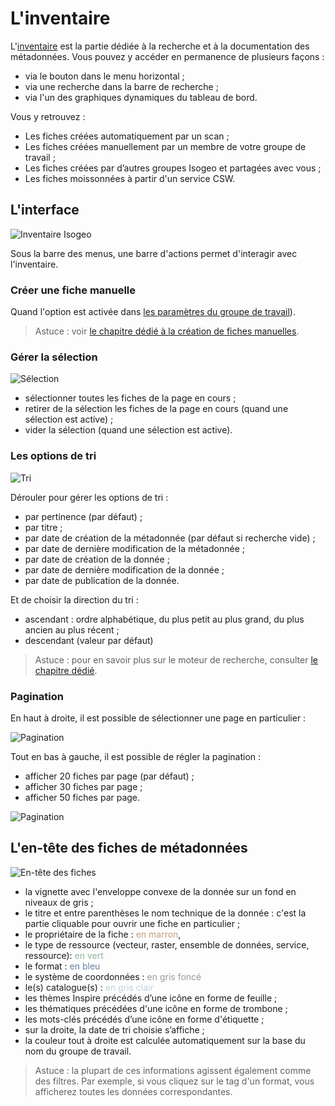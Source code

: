 # L&apos;inventaire

L&apos;[inventaire](https://app.isogeo.com/inventory) est la partie dédiée à la recherche et à la documentation des métadonnées. Vous pouvez y accéder en permanence de plusieurs façons :

* via le bouton dans le menu horizontal ;
* via une recherche dans la barre de recherche ;
* via l&apos;un des graphiques dynamiques du tableau de bord.

Vous y retrouvez :

* Les fiches créées automatiquement par un scan ;
* Les fiches créées manuellement par un membre de votre groupe de travail ;
* Les fiches créées par d’autres groupes Isogeo et partagées avec vous ;
* Les fiches moissonnées à partir d&apos;un service CSW.

## L&apos;interface

![Inventaire Isogeo](/assets/inv_global.png "Interface général de l&apos;inventaire Isogeo")

Sous la barre des menus, une barre d&apos;actions permet d&apos;interagir avec l&apos;inventaire.

### Créer une fiche manuelle

Quand l&apos;option est activée dans [les paramètres du groupe de travail](../features/admin/group.html)).

> Astuce : voir [le chapitre dédié à la création de fiches manuelles](../features/documentation/md_new_manual.html).

### Gérer la sélection

![Sélection](/assets/inv_selection.png "Gérer la sélection")

* sélectionner toutes les fiches de la page en cours ;
* retirer de la sélection les fiches de la page en cours (quand une sélection est active) ;
* vider la sélection (quand une sélection est active).

### Les options de tri

![Tri](/assets/inv_order_options.png "Options de tri")

Dérouler pour gérer les options de tri :

* <i class="fa fa-star fa-fw"></i> par pertinence (par défaut) ;
* <i class="fa fa-font fa-fw"></i> par titre ;
* <i class="fa fa-calendar fa-fw text-violet"></i> par date de création de la métadonnée (par défaut si recherche vide) ;
* <i class="fa fa-calendar fa-fw text-danger"></i> par date de dernière modification de la métadonnée ;
* <i class="fa fa-calendar fa-fw text-success"></i> par date de création de la donnée ;
* <i class="fa fa-calendar fa-fw text-info"></i> par date de dernière modification de la donnée ;
* <i class="fa fa-calendar fa-fw text-warning"></i> par date de publication de la donnée.

Et de choisir la direction du tri :

* <i class="fa fa-sort-alpha-asc"></i> ascendant : ordre alphabétique, du plus petit au plus grand, du plus ancien au  plus récent ;
* <i class="fa fa-sort-alpha-desc"></i> descendant (valeur par défaut)

> Astuce : pour en savoir plus sur le moteur de recherche, consulter [le chapitre dédié](../features/inventory/search.html).

### Pagination

En haut à droite, il est possible de sélectionner une page en particulier :

![Pagination](/assets/inv_pagination_browse.png "Aller à une page")

Tout en bas à gauche, il est possible de régler la pagination :

* afficher 20 fiches par page (par défaut) ;
* afficher 30 fiches par page ;
* afficher 50 fiches par page.

![Pagination](/assets/inv_pagination_display.png "Nombre de fiches par page")

## L&apos;en-tête des fiches de métadonnées

![En-tête des fiches](/assets/inv_ressource_header.png "Les informations affichées dans l&apos;en-tête d&apos;une fiche dans l&apos;inventaire")

* la vignette avec l&apos;enveloppe convexe de la donnée sur un fond en niveaux de gris ;
* le titre et entre parenthèses le nom technique de la donnée : c&apos;est la partie cliquable pour ouvrir une fiche en particulier ;
* le propriétaire de la fiche : <span style="color:#C09E7E">en marron</span>,
* le type de ressource (vecteur, raster, ensemble de données, service, ressource): <span style="color:#8FB39B">en vert</span>
* le format : <span style="color:#6480a7">en bleu</span>
* le système de coordonnées : <span style="color:#999">en gris foncé</span>
* le(s) catalogue(s) : <span style="color:#bed3db">en gris clair</span>
* les thèmes Inspire précédés d’une icône en forme de feuille <i class="fa fa-leaf"></i> ;
* les thématiques précédées d'une icône en forme de trombone <i class="fa fa-paperclip"></i> ;
* les mots-clés précédés d’une icône en forme d&apos;étiquette  <i class="fa fa-tag"></i> ;
* sur la droite, la date de tri choisie s’affiche ;
* la couleur tout à droite est calculée automatiquement sur la base du nom du groupe de travail.

> Astuce : la plupart de ces informations agissent également comme des filtres. Par exemple, si vous cliquez sur le tag d&apos;un format, vous afficherez toutes les données correspondantes.
